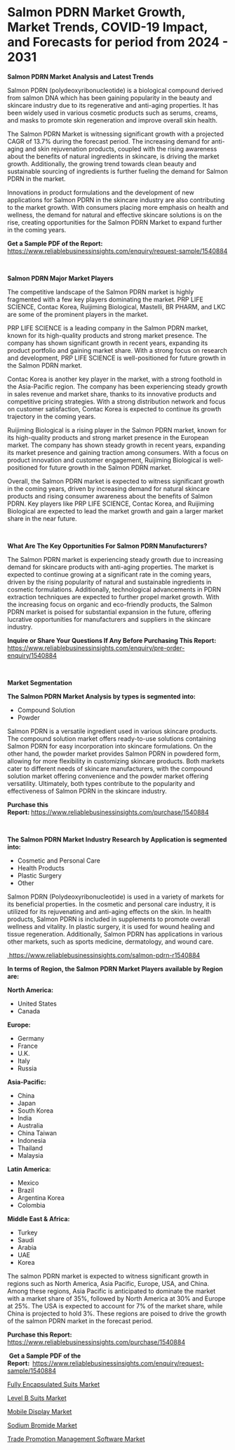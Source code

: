 <p><h1>Salmon PDRN Market Growth, Market Trends, COVID-19 Impact, and Forecasts for period from 2024 - 2031</h1></p><p><strong>Salmon PDRN Market Analysis and Latest Trends</strong></p>
<p><p>Salmon PDRN (polydeoxyribonucleotide) is a biological compound derived from salmon DNA which has been gaining popularity in the beauty and skincare industry due to its regenerative and anti-aging properties. It has been widely used in various cosmetic products such as serums, creams, and masks to promote skin regeneration and improve overall skin health.</p><p>The Salmon PDRN Market is witnessing significant growth with a projected CAGR of 13.7% during the forecast period. The increasing demand for anti-aging and skin rejuvenation products, coupled with the rising awareness about the benefits of natural ingredients in skincare, is driving the market growth. Additionally, the growing trend towards clean beauty and sustainable sourcing of ingredients is further fueling the demand for Salmon PDRN in the market.</p><p>Innovations in product formulations and the development of new applications for Salmon PDRN in the skincare industry are also contributing to the market growth. With consumers placing more emphasis on health and wellness, the demand for natural and effective skincare solutions is on the rise, creating opportunities for the Salmon PDRN Market to expand further in the coming years.</p></p>
<p><strong>Get a Sample PDF of the Report:&nbsp;</strong> <a href="https://www.reliablebusinessinsights.com/enquiry/request-sample/1540884">https://www.reliablebusinessinsights.com/enquiry/request-sample/1540884</a></p>
<p>&nbsp;</p>
<p><strong>Salmon PDRN Major Market Players</strong></p>
<p><p>The competitive landscape of the Salmon PDRN market is highly fragmented with a few key players dominating the market. PRP LIFE SCIENCE, Contac Korea, Ruijiming Biological, Mastelli, BR PHARM, and LKC are some of the prominent players in the market.</p><p>PRP LIFE SCIENCE is a leading company in the Salmon PDRN market, known for its high-quality products and strong market presence. The company has shown significant growth in recent years, expanding its product portfolio and gaining market share. With a strong focus on research and development, PRP LIFE SCIENCE is well-positioned for future growth in the Salmon PDRN market.</p><p>Contac Korea is another key player in the market, with a strong foothold in the Asia-Pacific region. The company has been experiencing steady growth in sales revenue and market share, thanks to its innovative products and competitive pricing strategies. With a strong distribution network and focus on customer satisfaction, Contac Korea is expected to continue its growth trajectory in the coming years.</p><p>Ruijiming Biological is a rising player in the Salmon PDRN market, known for its high-quality products and strong market presence in the European market. The company has shown steady growth in recent years, expanding its market presence and gaining traction among consumers. With a focus on product innovation and customer engagement, Ruijiming Biological is well-positioned for future growth in the Salmon PDRN market.</p><p>Overall, the Salmon PDRN market is expected to witness significant growth in the coming years, driven by increasing demand for natural skincare products and rising consumer awareness about the benefits of Salmon PDRN. Key players like PRP LIFE SCIENCE, Contac Korea, and Ruijiming Biological are expected to lead the market growth and gain a larger market share in the near future.</p></p>
<p>&nbsp;</p>
<p><strong>What Are The Key Opportunities For Salmon PDRN Manufacturers?</strong></p>
<p><p>The Salmon PDRN market is experiencing steady growth due to increasing demand for skincare products with anti-aging properties. The market is expected to continue growing at a significant rate in the coming years, driven by the rising popularity of natural and sustainable ingredients in cosmetic formulations. Additionally, technological advancements in PDRN extraction techniques are expected to further propel market growth. With the increasing focus on organic and eco-friendly products, the Salmon PDRN market is poised for substantial expansion in the future, offering lucrative opportunities for manufacturers and suppliers in the skincare industry.</p></p>
<p><strong>Inquire or Share Your Questions If Any Before Purchasing This Report:</strong> <a href="https://www.reliablebusinessinsights.com/enquiry/pre-order-enquiry/1540884">https://www.reliablebusinessinsights.com/enquiry/pre-order-enquiry/1540884</a></p>
<p>&nbsp;</p>
<p><strong>Market Segmentation</strong></p>
<p><strong>The Salmon PDRN Market Analysis by types is segmented into:</strong></p>
<p><ul><li>Compound Solution</li><li>Powder</li></ul></p>
<p><p>Salmon PDRN is a versatile ingredient used in various skincare products. The compound solution market offers ready-to-use solutions containing Salmon PDRN for easy incorporation into skincare formulations. On the other hand, the powder market provides Salmon PDRN in powdered form, allowing for more flexibility in customizing skincare products. Both markets cater to different needs of skincare manufacturers, with the compound solution market offering convenience and the powder market offering versatility. Ultimately, both types contribute to the popularity and effectiveness of Salmon PDRN in the skincare industry.</p></p>
<p><strong>Purchase this Report:&nbsp;</strong><a href="https://www.reliablebusinessinsights.com/purchase/1540884">https://www.reliablebusinessinsights.com/purchase/1540884</a></p>
<p>&nbsp;</p>
<p><strong>The Salmon PDRN Market Industry Research by Application is segmented into:</strong></p>
<p><ul><li>Cosmetic and Personal Care</li><li>Health Products</li><li>Plastic Surgery</li><li>Other</li></ul></p>
<p><p>Salmon PDRN (Polydeoxyribonucleotide) is used in a variety of markets for its beneficial properties. In the cosmetic and personal care industry, it is utilized for its rejuvenating and anti-aging effects on the skin. In health products, Salmon PDRN is included in supplements to promote overall wellness and vitality. In plastic surgery, it is used for wound healing and tissue regeneration. Additionally, Salmon PDRN has applications in various other markets, such as sports medicine, dermatology, and wound care.</p></p>
<p><a href="https://www.reliablebusinessinsights.com/salmon-pdrn-r1540884">&nbsp;https://www.reliablebusinessinsights.com/salmon-pdrn-r1540884</a></p>
<p><strong>In terms of Region, the Salmon PDRN Market Players available by Region are:</strong></p>
<p>
    <p> <strong> North America: </strong>
        <ul>
            <li>United States</li>
            <li>Canada</li>
        </ul>
        </p> 
    <p> <strong> Europe: </strong>
        <ul>
            <li>Germany</li>
            <li>France</li>
            <li>U.K.</li>
            <li>Italy</li>
            <li>Russia</li>
        </ul>
        </p> 
    <p> <strong> Asia-Pacific: </strong>
        <ul>
            <li>China</li>
            <li>Japan</li>
            <li>South Korea</li>
            <li>India</li>
            <li>Australia</li>
            <li>China Taiwan</li>
            <li>Indonesia</li>
            <li>Thailand</li>
            <li>Malaysia</li>
        </ul>
        </p> 
    <p> <strong> Latin America: </strong>
        <ul>
            <li>Mexico</li>
            <li>Brazil</li>
            <li>Argentina Korea</li>
            <li>Colombia</li>
        </ul>
        </p> 
    <p> <strong> Middle East & Africa: </strong>
        <ul>
            <li>Turkey</li>
            <li>Saudi</li>
            <li>Arabia</li>
            <li>UAE</li>
            <li>Korea</li>
        </ul>
    </p>
    </p>
<p><p>The salmon PDRN market is expected to witness significant growth in regions such as North America, Asia Pacific, Europe, USA, and China. Among these regions, Asia Pacific is anticipated to dominate the market with a market share of 35%, followed by North America at 30% and Europe at 25%. The USA is expected to account for 7% of the market share, while China is projected to hold 3%. These regions are poised to drive the growth of the salmon PDRN market in the forecast period.</p></p>
<p><strong>Purchase this Report: </strong><a href="https://www.reliablebusinessinsights.com/purchase/1540884">https://www.reliablebusinessinsights.com/purchase/1540884</a></p>
<p>&nbsp;<strong>Get a Sample PDF of the Report:&nbsp;&nbsp;</strong><a href="https://www.reliablebusinessinsights.com/enquiry/request-sample/1540884">https://www.reliablebusinessinsights.com/enquiry/request-sample/1540884</a></p>
<p><strong></strong></p>
<p><p><a href="https://github.com/LarryPearsongXXfvf/Market-Research-Report-List-1/blob/main/fully-encapsulated-suits-market.md">Fully Encapsulated Suits Market</a></p><p><a href="https://github.com/brendafegmorris532/Market-Research-Report-List-2/blob/main/level-b-suits-market.md">Level B Suits Market</a></p><p><a href="https://medium.com/@amanda.hamilton54645/mobile-display-market-outlook-and-forecast-from-2024-to-2031-2893c66a95bf">Mobile Display Market</a></p><p><a href="https://www.linkedin.com/pulse/sodium-bromide-market-research-report-forecast-growth-e3voc?trackingId=T%2BG4LGtMQ0Wr1usCMvxfbg%3D%3D">Sodium Bromide Market</a></p><p><a href="https://issuu.com/reportprime-2/docs/trade-promotion-management-software-market-size-20">Trade Promotion Management Software Market</a></p></p>